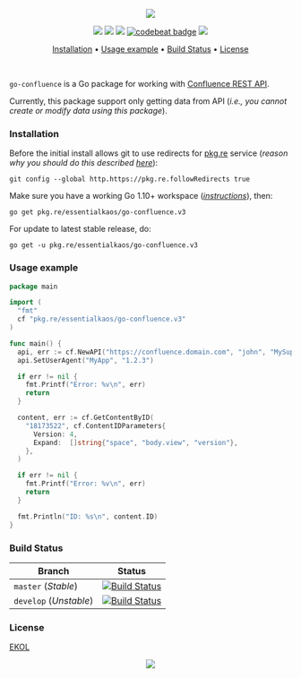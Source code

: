 <p align="center"><a href="#readme"><img src="https://gh.kaos.st/go-confluence.svg"/></a></p>

<p align="center">
  <a href="https://godoc.org/pkg.re/essentialkaos/go-confluence.v3"><img src="https://godoc.org/pkg.re/essentialkaos/go-confluence.v3?status.svg"></a>
  <a href="https://goreportcard.com/report/github.com/essentialkaos/go-confluence"><img src="https://goreportcard.com/badge/github.com/essentialkaos/go-confluence"></a>
  <a href="https://travis-ci.org/essentialkaos/go-confluence"><img src="https://travis-ci.org/essentialkaos/go-confluence.svg"></a>
  <a href="https://codebeat.co/projects/github-com-essentialkaos-go-confluence-master"><img alt="codebeat badge" src="https://codebeat.co/badges/c367cff1-4b71-43de-9a47-9fb34e8c34df" /></a>
  <a href="https://essentialkaos.com/ekol"><img src="https://gh.kaos.st/ekol.svg"></a>
</p>

<p align="center"><a href="#installation">Installation</a> • <a href="#usage-example">Usage example</a> • <a href="#build-status">Build Status</a> • <a href="#license">License</a></p>

<br/>

`go-confluence` is a Go package for working with [Confluence REST API](https://docs.atlassian.com/ConfluenceServer/rest/6.8.0/).

Currently, this package support only getting data from API (_i.e., you cannot create or modify data using this package_).

### Installation

Before the initial install allows git to use redirects for [pkg.re](https://github.com/essentialkaos/pkgre) service (_reason why you should do this described [here](https://github.com/essentialkaos/pkgre#git-support)_):

```
git config --global http.https://pkg.re.followRedirects true
```

Make sure you have a working Go 1.10+ workspace (_[instructions](https://golang.org/doc/install)_), then:

````
go get pkg.re/essentialkaos/go-confluence.v3
````

For update to latest stable release, do:

```
go get -u pkg.re/essentialkaos/go-confluence.v3
```

### Usage example

```go
package main

import (
  "fmt"
  cf "pkg.re/essentialkaos/go-confluence.v3"
)

func main() {
  api, err := cf.NewAPI("https://confluence.domain.com", "john", "MySuppaPAssWOrd")
  api.SetUserAgent("MyApp", "1.2.3")

  if err != nil {
    fmt.Printf("Error: %v\n", err)
    return
  }

  content, err := cf.GetContentByID(
    "18173522", cf.ContentIDParameters{
      Version: 4,
      Expand:  []string{"space", "body.view", "version"},
    },
  )

  if err != nil {
    fmt.Printf("Error: %v\n", err)
    return
  }

  fmt.Println("ID: %s\n", content.ID)
}

```

### Build Status

| Branch     | Status |
|------------|--------|
| `master` (_Stable_) | [![Build Status](https://travis-ci.org/essentialkaos/go-confluence.svg?branch=master)](https://travis-ci.org/essentialkaos/go-confluence) |
| `develop` (_Unstable_) | [![Build Status](https://travis-ci.org/essentialkaos/go-confluence.svg?branch=develop)](https://travis-ci.org/essentialkaos/go-confluence) |

### License

[EKOL](https://essentialkaos.com/ekol)

<p align="center"><a href="https://essentialkaos.com"><img src="https://gh.kaos.st/ekgh.svg"/></a></p>
